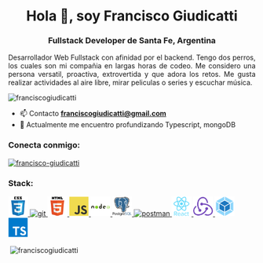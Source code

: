 <h1 align="center">Hola 👋, soy Francisco Giudicatti</h1>
<h3 align="center">Fullstack Developer de Santa Fe, Argentina</h3>
<p align="justify">Desarrollador Web Fullstack con afinidad por el backend. Tengo dos perros, los cuales son mi compañia en largas horas de codeo. Me considero una persona versatil, proactiva, extrovertida y que adora los retos. Me gusta realizar actividades al aire libre, mirar peliculas o series y escuchar música.</p>

<p align="left"> <img src="https://komarev.com/ghpvc/?username=franciscoo11&label=Profile%20views&color=0e75b6&style=flat" alt="franciscogiudicatti" /> </p>

- 📫 Contacto **franciscogiudicatti@gmail.com**
- 🌱 Actualmente me encuentro profundizando Typescript, mongoDB

<h3 align="left">Conecta conmigo:</h3>
<p align="left">
<a href="https://linkedin.com/in/francisco-giudicatti" target="blank"><img align="center" src="https://raw.githubusercontent.com/rahuldkjain/github-profile-readme-generator/master/src/images/icons/Social/linked-in-alt.svg" alt="francisco-giudicatti" height="30" width="40" /></a>
</p>

<h3 align="left">Stack:</h3>
<p align="left"> <a href="https://www.w3schools.com/css/" target="_blank" rel="noreferrer"> <img src="https://raw.githubusercontent.com/devicons/devicon/master/icons/css3/css3-original-wordmark.svg" alt="css3" width="40" height="40"/> </a> <a href="https://git-scm.com/" target="_blank"> <img src="https://www.vectorlogo.zone/logos/git-scm/git-scm-icon.svg" alt="git" width="40" height="40"/> </a> <a href="https://www.w3.org/html/" target="_blank" rel="noreferrer"> <img src="https://raw.githubusercontent.com/devicons/devicon/master/icons/html5/html5-original-wordmark.svg" alt="html5" width="40" height="40"/> </a> <a href="https://developer.mozilla.org/en-US/docs/Web/JavaScript" target="_blank" rel="noreferrer"> <img src="https://raw.githubusercontent.com/devicons/devicon/master/icons/javascript/javascript-original.svg" alt="javascript" width="40" height="40"/> </a> <a href="https://nodejs.org" target="_blank" rel="noreferrer"> <img src="https://raw.githubusercontent.com/devicons/devicon/master/icons/nodejs/nodejs-original-wordmark.svg" alt="nodejs" width="40" height="40"/> </a> <a href="https://www.postgresql.org" target="_blank" rel="noreferrer"> <img src="https://raw.githubusercontent.com/devicons/devicon/master/icons/postgresql/postgresql-original-wordmark.svg" alt="postgresql" width="40" height="40"/> </a> <a href="https://postman.com" target="_blank" rel="noreferrer"> <img src="https://www.vectorlogo.zone/logos/getpostman/getpostman-icon.svg" alt="postman" width="40" height="40"/> </a> <a href="https://reactjs.org/" target="_blank" rel="noreferrer"> <img src="https://raw.githubusercontent.com/devicons/devicon/master/icons/react/react-original-wordmark.svg" alt="react" width="40" height="40"/> </a> <a href="https://redux.js.org" target="_blank" rel="noreferrer"> <img src="https://raw.githubusercontent.com/devicons/devicon/master/icons/redux/redux-original.svg" alt="redux" width="40" height="40"/> </a> <a href="https://webpack.js.org" target="_blank" rel="noreferrer"> <img src="https://raw.githubusercontent.com/devicons/devicon/master/icons/webpack/webpack-original.svg" alt="webpack" width="40" height="40"/> </a> <a href="https://www.typescriptlang.org/" target="_blank"> <img src="https://raw.githubusercontent.com/devicons/devicon/master/icons/typescript/typescript-original.svg" alt="typescript" width="40" height="40"/> </a>


<p>&nbsp;<img align="center" src="https://github-readme-stats.vercel.app/api?username=franciscoo11&show_icons=true&theme=tokyonight&locale=en" alt="franciscogiudicatti" /></p>
